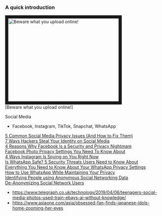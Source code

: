 ### A quick introduction

<a href="http://www.youtube.com/watch?feature=player_embedded&v=F7pYHN9iC9I
" target="_blank"><img src="http://img.youtube.com/vi/F7pYHN9iC9I/0.jpg" 
alt="Beware what you upload online!" width="360" height="270" border="10" /></a>  
[Beware what you upload online!]  


Social Media  
- Facebook, Instagram, TikTok, Snapchat, WhatsApp  

[5 Common Social Media Privacy Issues (And How to Fix Them)](https://www.makeuseof.com/tag/social-media-privacy-issues/)  
[7 Ways Hackers Steal Your Identity on Social Media](https://www.makeuseof.com/tag/how-hackers-steal-identity-on-social-media/)  
[4 Reasons Why Facebook Is a Security and Privacy Nightmare](https://www.makeuseof.com/tag/facebook-security-privacy-nightmare/)  
[Facebook Photo Privacy Settings You Need To Know About](https://www.makeuseof.com/tag/facebook-photo-privacy-settings-need-know/)  
[4 Ways Instagram Is Spying on You Right Now](https://www.makeuseof.com/tag/ways-instagram-spying-you/)  
[Is WhatsApp Safe? 5 Security Threats Users Need to Know About](https://www.makeuseof.com/tag/4-security-threats-whatsapp-users-need-know/)  
[Everything You Need to Know About Your WhatsApp Privacy Settings](https://www.makeuseof.com/tag/everything-need-know-whatsapp-privacy-settings/)  
[How to Use WhatsApp While Maintaining Your Privacy](https://www.makeuseof.com/tag/whatsapp-privacy-tips/)  
[Identifying People using Anonymous Social Networking Data](https://www.schneier.com/blog/archives/2009/04/identifying_peo.html)  
[De-Anonymizing Social Network Users](https://www.schneier.com/blog/archives/2010/03/de-anonymizing.html)
- https://www.telegraph.co.uk/technology/2019/04/06/teenagers-social-media-photos-used-train-ebays-ai-without-knowledge/
- https://www.asiaone.com/asia/obsessed-fan-finds-japanese-idols-home-zooming-her-eyes